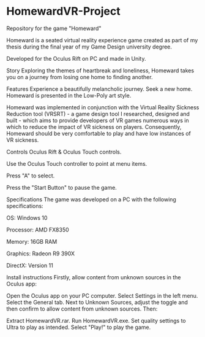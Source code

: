 # HomewardVR-Project
Repository for the game "Homeward"

Homeward is a seated virtual reality experience game created as part of my thesis during the final year of my Game Design university degree.

Developed for the Oculus Rift on PC and made in Unity.

Story
Exploring the themes of heartbreak and loneliness, Homeward takes you on a journey from losing one home to finding another.

Features
Experience a beautifully melancholic journey.
Seek a new home.
Homeward is presented in the Low-Poly art style.

Homeward was implemented in conjunction with the Virtual Reality Sickness Reduction tool (VRSRT) - a game design tool I researched, designed and built - which aims to provide developers of VR games numerous ways in which to reduce the impact of VR sickness on players.  Consequently, Homeward should be very comfortable to play and have low instances of VR sickness.

Controls
Oculus Rift & Oculus Touch controls.

Use the Oculus Touch controller to point at menu items.

Press "A" to select.

Press the "Start Button" to pause the game.

Specifications
The game was developed  on a PC with the following specifications:

OS: Windows 10

Processor: AMD FX8350

Memory: 16GB RAM 

Graphics: Radeon R9 390X 

DirectX: Version 11

Install instructions
Firstly, allow content from unknown sources in the Oculus app:

Open the Oculus app on your PC computer.
Select Settings in the left menu.
Select the General tab.
Next to Unknown Sources, adjust the toggle and then confirm to allow content from unknown sources.
Then:

Extract HomewardVR.rar.
Run HomewardVR.exe.
Set quality settings to Ultra to play as intended.
Select "Play!" to play the game.
